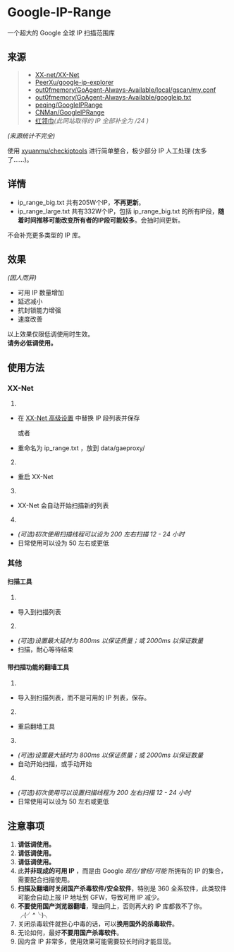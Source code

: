 # Google-IP-Range
一个超大的 Google 全球 IP 扫描范围库

## 来源 

>- [XX-net/XX-Net](https://github.com/XX-net/XX-Net/blob/master/code/default/gae_proxy/local/ip_range.txt)
>- [PeerXu/google-ip-explorer](https://github.com/PeerXu/google-ip-explorer/blob/master/input.txt)
>- [out0fmemory/GoAgent-Always-Available/local/gscan/my.conf](https://github.com/out0fmemory/GoAgent-Always-Available/blob/master/local/gscan/my.conf)
>- [out0fmemory/GoAgent-Always-Available/googleip.txt](https://github.com/out0fmemory/GoAgent-Always-Available/blob/master/googleip.txt)
>- [peqing/GoogleIPRange](https://github.com/peqing/GoogleIPRange/blob/master/googleip.txt)
>- [CNMan/GoogleIPRange](https://github.com/CNMan/GoogleIPRange/blob/master/nogoogleip.txt)
>- [红领巾](http://honglingjin.ga/)*(此网站取得的 IP 全部补全为 /24 )*


*(来源统计不完全)*

使用 [xyuanmu/checkiptools](https://github.com/xyuanmu/checkiptools/) 进行简单整合，极少部分 IP 人工处理 (太多了……)。 

## 详情
- ip_range_big.txt 共有205W个IP，**不再更新**。  
- ip_range_large.txt 共有332W个IP，包括 ip_range_big.txt 的所有IP段，**随着时间推移可能改变所有者的IP段可能较多**。会抽时间更新。    

不会补充更多类型的 IP 库。

## 效果
*(因人而异)*
- 可用 IP 数量增加
- 延迟减小
- 抗封锁能力增强
- 速度改善

以上效果仅限低调使用时生效。  
**请务必低调使用。**

## 使用方法
### XX-Net
1. 
  + 在 [XX-Net 高级设置](http://127.0.0.1:8085/?module=gae_proxy&menu=advanced) 中替换 IP 段列表并保存  

	或者

 + 重命名为 ip_range.txt ，放到 data/gaeproxy/ 
2. 
 + 重启  XX-Net 
3. 
 + XX-Net 会自动开始扫描新的列表 
4. 
 + *(可选)初次使用扫描线程可以设为 200 左右扫描 12 - 24 小时* 
 + 日常使用可以设为 50 左右或更低  

### 其他
#### 扫描工具
1. 
 - 导入到扫描列表 
2. 
 - *(可选)设置最大延时为 800ms 以保证质量；或 2000ms 以保证数量* 
 - 扫描，耐心等待结束 

#### 带扫描功能的翻墙工具
1. 
 - 导入到扫描列表，而不是可用的 IP 列表，保存。  
2. 
 - 重启翻墙工具  
3. 
 - *(可选)设置最大延时为 800ms 以保证质量；或 2000ms 以保证数量*  
 - 自动开始扫描，或手动开始  
4. 
 - *(可选)初次使用可以设置扫描线程为 200 左右扫描 12 - 24 小时*  
 - 日常使用可以设为 50 左右或更低  

## 注意事项
1. **请低调使用。**
2. **请低调使用。**
3. **请低调使用。**
4. 此**并非现成的可用 IP** ，而是由 Google *现在/曾经/可能* 所拥有的 IP 的集合，需要配合扫描使用。
5. **扫描及翻墙时关闭国产杀毒软件/安全软件**，特别是 360 全系软件，此类软件可能会自动上报 IP 地址到 GFW，导致可用 IP 减少。
6. **不要使用国产浏览器翻墙**，理由同上，否则再大的 IP 库都救不了你。╭(╯^╰)╮
7. 关闭杀毒软件就担心中毒的话，可以**换用国外的杀毒软件**。
8. 无论如何，最好**不要用国产杀毒软件**。
9. 因内含 IP 非常多，使用效果可能需要较长时间才能显现。
